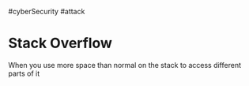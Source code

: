 #cyberSecurity #attack 
# Stack Overflow
When you use more space than normal on the stack to access different parts of it